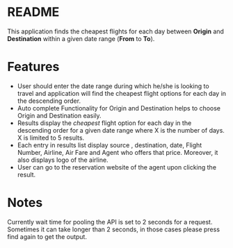 # README #

This application finds the cheapest flights for each day between **Origin** and **Destination** within a given date range (**From** to **To**).

# Features #

* User should enter the date range during which he/she is looking to travel and application will find the cheapest flight options for each day in the descending order.
* Auto complete Functionality for Origin and Destination helps to choose Origin and Destination easily.
* Results display the *cheapest* flight option for each day in the descending order for a given date range where X is the number of days. X is limited to 5 results.
* Each entry in results list display source , destination, date, Flight Number, Airline, Air Fare and Agent who offers that price. Moreover, it also displays logo of the airline.
* User can go to the reservation website of the agent upon clicking the result.

# Notes #
Currently wait time for pooling the API is set to 2 seconds for a request. Sometimes it can take longer than 2 seconds, in those cases please press find again to get the output.